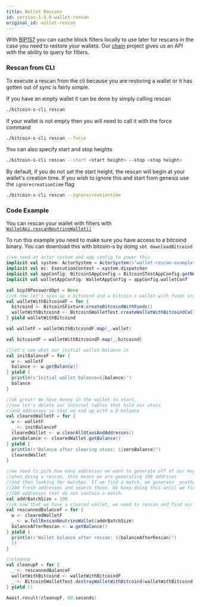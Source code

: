 ```yaml
---
title: Wallet Rescans
id: version-1.9.0-wallet-rescan
original_id: wallet-rescan
---
```


With [BIP157](https://github.com/bitcoin/bips/blob/master/bip-0157.mediawiki) you can cache block filters locally to use
later for rescans in the case you need to restore your wallets. Our [chain](../chain/chain.md) project gives us
an API with the ability to query for filters.

### Rescan from CLI

To execute a rescan from the cli because you are restoring a wallet or it has gotten out of sync is fairly simple.

If you have an empty wallet it can be done by simply calling rescan
```bash
./bitcoin-s-cli rescan
```

If your wallet is not empty then you will need to call it with the force command
```bash
./bitcoin-s-cli rescan --force
```

You can also specify start and stop heights
```bash
./bitcoin-s-cli rescan --start <start height> --stop <stop height>
```

By default, if you do not set the start height, the rescan will begin at your wallet's creation time.
If you wish to ignore this and start from genesis use the `ignorecreationtime` flag
```bash
./bitcoin-s-cli rescan --ignorecreationtime
```

### Code Example

You can rescan your wallet with filters with [`WalletApi.rescanNeutrinoWallet()`](https://github.com/bitcoin-s/bitcoin-s/blob/master/core/src/main/scala/org/bitcoins/core/api/wallet/NeutrinoWalletApi.scala#L77)

To run this example you need to make sure you have access to a bitcoind binary.
You can download this with bitcoin-s by doing `sbt downloadBitcoind`


```scala
//we need an actor system and app config to power this
implicit val system: ActorSystem = ActorSystem(s"wallet-rescan-example")
implicit val ec: ExecutionContext = system.dispatcher
implicit val appConfig: BitcoinSAppConfig = BitcoinSTestAppConfig.getNeutrinoTestConfig()
implicit val walletAppConfig: WalletAppConfig = appConfig.walletConf

val bip39PasswordOpt = None
//ok now let's spin up a bitcoind and a bitcoin-s wallet with funds in it
val walletWithBitcoindF = for {
  bitcoind <- BitcoinSFixture.createBitcoindWithFunds()
  walletWithBitcoind <- BitcoinSWalletTest.createWalletWithBitcoindCallbacks(bitcoind, bip39PasswordOpt)
} yield walletWithBitcoind

val walletF = walletWithBitcoindF.map(_.wallet)

val bitcoindF = walletWithBitcoindF.map(_.bitcoind)

//let's see what our initial wallet balance is
val initBalanceF = for {
  w <- walletF
  balance <- w.getBalance()
} yield {
  println(s"Initial wallet balance=${balance}")
  balance
}

//ok great! We have money in the wallet to start,
//now let's delete our internal tables that hold our utxos
//and addresses so that we end up with a 0 balance
val clearedWalletF = for {
  w <- walletF
  _ <- initBalanceF
  clearedWallet <- w.clearAllUtxosAndAddresses()
  zeroBalance <- clearedWallet.getBalance()
} yield {
  println(s"Balance after clearing utxos: ${zeroBalance}")
  clearedWallet
}

//we need to pick how many addresses we want to generate off of our keychain
//when doing a rescan, this means we are generating 100 addrsses
//and then looking for matches. If we find a match, we generate _another_
//100 fresh addresses and search those. We keep doing this until we find
//100 addresses that do not contain a match.
val addrBatchSize = 100
//ok now that we have a cleared wallet, we need to rescan and find our fudns again!
val rescannedBalanceF = for {
  w <- clearedWalletF
  _ <- w.fullRescanNeutrinoWallet(addrBatchSize)
  balanceAfterRescan <- w.getBalance()
} yield {
  println(s"Wallet balance after rescan: ${balanceAfterRescan}")
  ()
}

//cleanup
val cleanupF = for {
  _ <- rescannedBalanceF
  walletWithBitcoind <- walletWithBitcoindF
  _ <- BitcoinSWalletTest.destroyWalletWithBitcoind(walletWithBitcoind)
} yield ()

Await.result(cleanupF, 60.seconds)
```
